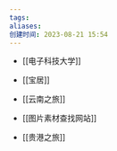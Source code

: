 ```yaml
---
tags: 
aliases: 
创建时间: 2023-08-21 15:54
---
```


-  [[电子科技大学]]

- [[宝居]]

- [[云南之旅]]

- [[图片素材查找网站]]

- [[贵港之旅]]